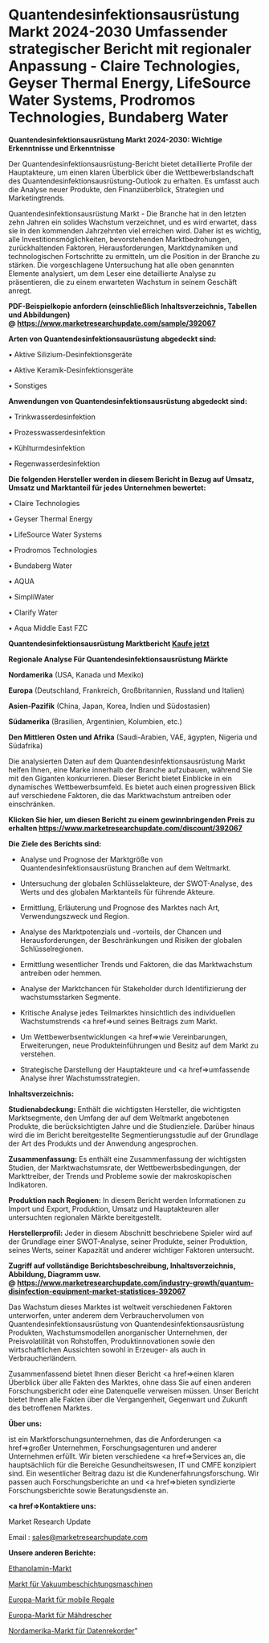 # Quantendesinfektionsausrüstung Markt 2024-2030 Umfassender strategischer Bericht mit regionaler Anpassung - Claire Technologies, Geyser Thermal Energy, LifeSource Water Systems, Prodromos Technologies, Bundaberg Water

<strong>Quantendesinfektionsausrüstung Markt 2024-2030: Wichtige Erkenntnisse und Erkenntnisse</strong>

Der Quantendesinfektionsausrüstung-Bericht bietet detaillierte Profile der Hauptakteure, um einen klaren Überblick über die Wettbewerbslandschaft des Quantendesinfektionsausrüstung-Outlook zu erhalten. Es umfasst auch die Analyse neuer Produkte, den Finanzüberblick, Strategien und Marketingtrends.

Quantendesinfektionsausrüstung Markt - Die Branche hat in den letzten zehn Jahren ein solides Wachstum verzeichnet, und es wird erwartet, dass sie in den kommenden Jahrzehnten viel erreichen wird. Daher ist es wichtig, alle Investitionsmöglichkeiten, bevorstehenden Marktbedrohungen, zurückhaltenden Faktoren, Herausforderungen, Marktdynamiken und technologischen Fortschritte zu ermitteln, um die Position in der Branche zu stärken. Die vorgeschlagene Untersuchung hat alle oben genannten Elemente analysiert, um dem Leser eine detaillierte Analyse zu präsentieren, die zu einem erwarteten Wachstum in seinem Geschäft anregt.

<strong><b>PDF-Beispielkopie anfordern (einschließlich Inhaltsverzeichnis, Tabellen und Abbildungen) @ </b></strong><strong><a href=https://www.marketresearchupdate.com/sample/392067><strong>https://www.marketresearchupdate.com/sample/392067</u></a></strong></strong>

<strong>Arten von Quantendesinfektionsausrüstung abgedeckt sind:</strong>

• Aktive Silizium-Desinfektionsgeräte

• Aktive Keramik-Desinfektionsgeräte

• Sonstiges

<strong>Anwendungen von Quantendesinfektionsausrüstung abgedeckt sind:</strong>

• Trinkwasserdesinfektion

• Prozesswasserdesinfektion

• Kühlturmdesinfektion

• Regenwasserdesinfektion

<strong>Die folgenden Hersteller werden in diesem Bericht in Bezug auf Umsatz, Umsatz und Marktanteil für jedes Unternehmen bewertet:</strong>

• Claire Technologies

• Geyser Thermal Energy

• LifeSource Water Systems

• Prodromos Technologies

• Bundaberg Water

• AQUA

• SimpliWater

• Clarify Water

• Aqua Middle East FZC

<strong>Quantendesinfektionsausrüstung Marktbericht <a href=https://www.marketresearchupdate.com/buynow/392067>Kaufe jetzt</a></strong>

<strong>Regionale Analyse Für Quantendesinfektionsausrüstung Märkte</strong>

<strong>Nordamerika</strong> (USA, Kanada und Mexiko)

<strong>Europa</strong> (Deutschland, Frankreich, Großbritannien, Russland und Italien)

<strong>Asien-Pazifik</strong> (China, Japan, Korea, Indien und Südostasien)

<strong>Südamerika</strong> (Brasilien, Argentinien, Kolumbien, etc.)

<strong>Den Mittleren</strong> <strong>Osten und Afrika</strong> (Saudi-Arabien, VAE, ägypten, Nigeria und Südafrika)

Die analysierten Daten auf dem Quantendesinfektionsausrüstung Markt helfen Ihnen, eine Marke innerhalb der Branche aufzubauen, während Sie mit den Giganten konkurrieren. Dieser Bericht bietet Einblicke in ein dynamisches Wettbewerbsumfeld. Es bietet auch einen progressiven Blick auf verschiedene Faktoren, die das Marktwachstum antreiben oder einschränken.

<strong>Klicken Sie hier, um diesen Bericht zu einem gewinnbringenden Preis zu erhalten
</strong><strong><a href=https://www.marketresearchupdate.com/discount/392067>https://www.marketresearchupdate.com/discount/392067</b></u></strong></a>

<strong>Die Ziele des Berichts sind:</strong>

- Analyse und Prognose der Marktgröße von Quantendesinfektionsausrüstung Branchen auf dem Weltmarkt.

- Untersuchung der globalen Schlüsselakteure, der SWOT-Analyse, des Werts und des globalen Marktanteils für führende Akteure.

- Ermittlung, Erläuterung und Prognose des Marktes nach Art, Verwendungszweck und Region.

- Analyse des Marktpotenzials und -vorteils, der Chancen und Herausforderungen, der Beschränkungen und Risiken der globalen Schlüsselregionen.

- Ermittlung wesentlicher Trends und Faktoren, die das Marktwachstum antreiben oder hemmen.

- Analyse der Marktchancen für Stakeholder durch Identifizierung der wachstumsstarken Segmente.

- Kritische Analyse jedes Teilmarktes hinsichtlich des individuellen Wachstumstrends <a href=>und</a> seines Beitrags zum Markt.

- Um Wettbewerbsentwicklungen <a href=>wie</a> Vereinbarungen, Erweiterungen, neue Produkteinführungen und Besitz auf dem Markt zu verstehen.

- Strategische Darstellung der Hauptakteure und <a href=>umfas</a>sende Analyse ihrer Wachstumsstrategien.

<strong>Inhaltsverzeichnis:</strong>

<strong>Studienabdeckung:</strong> Enthält die wichtigsten Hersteller, die wichtigsten Marktsegmente, den Umfang der auf dem Weltmarkt angebotenen Produkte, die berücksichtigten Jahre und die Studienziele. Darüber hinaus wird die im Bericht bereitgestellte Segmentierungsstudie auf der Grundlage der Art des Produkts und der Anwendung angesprochen.

<strong>Zusammenfassung:</strong> Es enthält eine Zusammenfassung der wichtigsten Studien, der Marktwachstumsrate, der Wettbewerbsbedingungen, der Markttreiber, der Trends und Probleme sowie der makroskopischen Indikatoren.

<strong>Produktion nach Regionen:</strong> In diesem Bericht werden Informationen zu Import und Export, Produktion, Umsatz und Hauptakteuren aller untersuchten regionalen Märkte bereitgestellt.

<strong>Herstellerprofil:</strong> Jeder in diesem Abschnitt beschriebene Spieler wird auf der Grundlage einer SWOT-Analyse, seiner Produkte, seiner Produktion, seines Werts, seiner Kapazität und anderer wichtiger Faktoren untersucht.

<strong><b>Zugriff auf vollständige Berichtsbeschreibung, Inhaltsverzeichnis, Abbildung, Diagramm usw. @ </b></strong><strong><a href=https://www.marketresearchupdate.com/industry-growth/quantum-disinfection-equipment-market-statistices-392067>https://www.marketresearchupdate.com/industry-growth/quantum-disinfection-equipment-market-statistices-392067</a></strong>

Das Wachstum dieses Marktes ist weltweit verschiedenen Faktoren unterworfen, unter anderem dem Verbrauchervolumen von Quantendesinfektionsausrüstung von Quantendesinfektionsausrüstung Produkten, Wachstumsmodellen anorganischer Unternehmen, der Preisvolatilität von Rohstoffen, Produktinnovationen sowie den wirtschaftlichen Aussichten sowohl in Erzeuger- als auch in Verbraucherländern.

Zusammenfassend bietet Ihnen dieser Bericht <a href=>einen</a> klaren Überblick über alle Fakten des Marktes, ohne dass Sie auf einen anderen Forschungsbericht oder eine Datenquelle verweisen müssen. Unser Bericht bietet Ihnen alle Fakten über die Vergangenheit, Gegenwart und Zukunft des betroffenen Marktes.

<strong>Über uns:</strong>

 ist ein Marktforschungsunternehmen, das die Anforderungen <a href=>großer</a> Unternehmen, Forschungsagenturen und anderer Unternehmen erfüllt. Wir bieten verschiedene <a href=>Services</a> an, die hauptsächlich für die Bereiche Gesundheitswesen, IT und CMFE konzipiert sind. Ein wesentlicher Beitrag dazu ist die Kundenerfahrungsforschung. Wir passen auch Forschungsberichte an und <a href=>bieten</a> syndizierte Forschungsberichte sowie Beratungsdienste an.

<strong><a href=>Kontaktiere uns:</a></strong>

Market Research Update

Email : sales@marketresearchupdate.com

<strong>Unsere anderen Berichte:</strong>

<a href=https://www.linkedin.com/pulse/ethanolamine-market-witness-huge-growth-2027>Ethanolamin-Markt</a>

<a href=https://www.linkedin.com/pulse/vacuum-coating-machines-market-size-trends>Markt für Vakuumbeschichtungsmaschinen</a>

<a href=https://www.linkedin.com/pulse/europe-mobile-racks-market-size-industry-growth>Europa-Markt für mobile Regale</a>

<a href=https://www.linkedin.com/pulse/europe-combine-harvester-market-growing-rapidly>Europa-Markt für Mähdrescher</a>

<a href=https://www.linkedin.com/pulse/north-america-data-recorder-market-oe7vf/>Nordamerika-Markt für Datenrekorder</a>"
